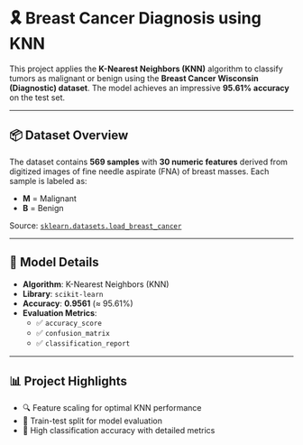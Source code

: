 # 🎗️ Breast Cancer Diagnosis using KNN

This project applies the **K-Nearest Neighbors (KNN)** algorithm to classify tumors as malignant or benign using the **Breast Cancer Wisconsin (Diagnostic) dataset**. The model achieves an impressive **95.61% accuracy** on the test set.

---

## 📦 Dataset Overview

The dataset contains **569 samples** with **30 numeric features** derived from digitized images of fine needle aspirate (FNA) of breast masses. Each sample is labeled as:
- **M** = Malignant
- **B** = Benign

Source: [`sklearn.datasets.load_breast_cancer`](https://scikit-learn.org/stable/modules/generated/sklearn.datasets.load_breast_cancer.html)

---

## 🧠 Model Details

- **Algorithm**: K-Nearest Neighbors (KNN)
- **Library**: `scikit-learn`
- **Accuracy**: **0.9561** (≈ 95.61%)
- **Evaluation Metrics**:
  - ✅ `accuracy_score`
  - ✅ `confusion_matrix`
  - ✅ `classification_report`

---

## 📊 Project Highlights

- 🔍 Feature scaling for optimal KNN performance
- 🧪 Train-test split for model evaluation
- 🎯 High classification accuracy with detailed metrics
